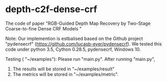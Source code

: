 # depth-c2f-dense-crf
The code of paper "RGB-Guided Depth Map Recovery by Two-Stage Coarse-to-fine Dense CRF Models "

Note:
Our implemention is estbalised based on the  Github project "pydensecrf" (https://github.com/lucasb-eyer/pydensecrf).
We tested this code under python 3.5, Cython 0.28.5, pydensecrf, Windows 10.

Testing ( "~/examples"):
Please run "main.py".
After running "main.py",
1. The results will be stored in "~/examples/result"
2. The metrics will be stored in "~/examples/metric".
